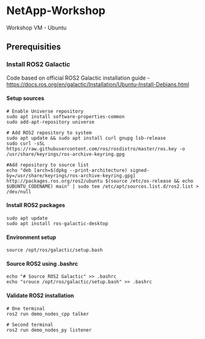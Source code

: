 # NetApp-Workshop

Workshop VM - Ubuntu

## Prerequisities

### Install ROS2 Galactic
Code based on official ROS2 Galactic installation guide - https://docs.ros.org/en/galactic/Installation/Ubuntu-Install-Debians.html

#### Setup sources
```
# Enable Universe repository
sudo apt install software-properties-common
sudo add-apt-repository universe

# Add ROS2 repository to system
sudo apt update && sudo apt install curl gnupg lsb-release
sudo curl -sSL https://raw.githubusercontent.com/ros/rosdistro/master/ros.key -o /usr/share/keyrings/ros-archive-keyring.gpg

#Add repository to source list
echo "deb [arch=$(dpkg --print-architecture) signed-by=/usr/share/keyrings/ros-archive-keyring.gpg] http://packages.ros.org/ros2/ubuntu $(source /etc/os-release && echo $UBUNTU_CODENAME) main" | sudo tee /etc/apt/sources.list.d/ros2.list > /dev/null

```

#### Install ROS2 packages
```
sudo apt update
sudo apt install ros-galactic-desktop
```

#### Environment setup
```
source /opt/ros/galactic/setup.bash
```

#### Source ROS2 using .bashrc
```
echo "# Source ROS2 Galactic" >> .bashrc
echo "srouce /opt/ros/galactic/setup.bash" >> .bashrc
```

#### Validate ROS2 installation
```
# One terminal
ros2 run demo_nodes_cpp talker

# Second terminal
ros2 run demo_nodes_py listener
```


